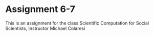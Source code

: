 # Assignment 6-7
This is an assignment for the class Scientific Computation for Social Scientists, Instructor Michael Colaresi
